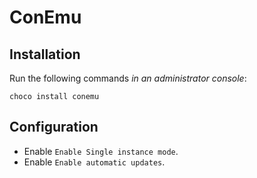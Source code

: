 # ConEmu

## Installation

Run the following commands *in an administrator console*:

```
choco install conemu
```

## Configuration

* Enable `Enable Single instance mode`.
* Enable `Enable automatic updates`.
